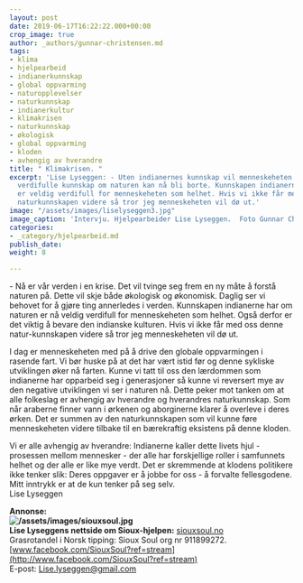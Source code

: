 ```yaml
---
layout: post
date: 2019-06-17T16:22:22.000+00:00
crop_image: true
author: _authors/gunnar-christensen.md
tags:
- klima
- hjelpearbeid
- indianerkunnskap
- global oppvarming
- naturopplevelser
- naturkunnskap
- indianerkultur
- klimakrisen
- naturkunnskap
- økologisk
- global oppvarming
- kloden
- avhengig av hverandre
title: " Klimakrisen. "
excerpt: 'Lise Lyseggen: - Uten indianernes kunnskap vil menneskeheten dø ut. Indianernes
  verdifulle kunnskap om naturen kan nå bli borte. Kunnskapen indianerne har om naturen
  er veldig verdifull for menneskeheten som helhet. Hvis vi ikke får med oss denne
  naturkunnskapen videre så tror jeg menneskeheten vil dø ut.'
image: "/assets/images/liselyseggen3.jpg"
image_caption: 'Intervju. Hjelpearbeider Lise Lyseggen.  Foto Gunnar Christensen:  '
categories:
- _category/hjelpearbeid.md
publish_date: 
weight: 8

---
```

\- Nå er vår verden i en krise. Det vil tvinge seg frem en ny måte å forstå naturen på. Dette vil skje både økologisk og økonomisk. Daglig ser vi behovet for å gjøre ting annerledes i verden. Kunnskapen indianerne har om naturen er nå veldig verdifull for menneskeheten som helhet. Også derfor er det viktig å bevare den indianske kulturen. Hvis vi ikke får med oss denne natur-kunnskapen videre så tror jeg menneskeheten vil dø ut.

I dag er menneskeheten med på å drive den globale oppvarmingen i rasende fart. Vi bør huske på at det har vært istid før og denne sykliske utviklingen øker nå farten. Kunne vi tatt til oss den lærdommen som indianerne har opparbeid seg i generasjoner så kunne vi reversert mye av den negative utviklingen vi ser i naturen nå. Dette peker mot tanken om at alle folkeslag er avhengig av hverandre og hverandres naturkunnskap. Som når araberne finner vann i ørkenen og aborginerne klarer å overleve i deres ørken. Det er summen av den naturkunnskapen som vil kunne føre menneskeheten videre tilbake til en bærekraftig eksistens på denne kloden.

Vi er alle avhengig av hverandre: Indianerne kaller dette livets hjul - prosessen mellom mennesker - der alle har forskjellige roller i samfunnets helhet og der alle er like mye verdt. Det er skremmende at klodens politikere ikke tenker slik: Deres oppgaver er å jobbe for oss - å forvalte fellesgodene. Mitt inntrykk er at de kun tenker på seg selv.  
Lise Lyseggen

**Annonse:  
**![/assets/images/siouxsoul.jpg](https://app.forestry.io/sites/afjoa9tu1jlglg/body-media//assets/images/siouxsoul.jpg)  
Lise Lyseggens nettside om Sioux-hjelpen**:** [siouxsoul.no](http://siouxsoul.no/)  
Grasrotandel i Norsk tipping: Sioux Soul org nr 911899272.  
[www.facebook.com/SiouxSoul?ref=stream](http://www.facebook.com/SiouxSoul?ref=stream)  
E-post: [Lise.lyseggen@gmail.com](mailto:www.liseslyseggen.com/)